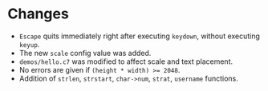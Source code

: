 # Changes

- `Escape` quits immediately right after executing `keydown`, without executing `keyup`.
- The new `scale` config value was added.
- `demos/hello.c7` was modified to affect scale and text placement.
- No errors are given if `(height * width) >= 2048`.
- Addition of `strlen`, `strstart`, `char->num`, `strat`, `username` functions.
